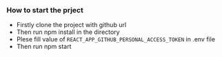 ### How to start the prject

- Firstly clone the project with github url
- Then run npm install in the directory
- Plese fill  value of   `REACT_APP_GITHUB_PERSONAL_ACCESS_TOKEN` in .env file
- Then run npm start
